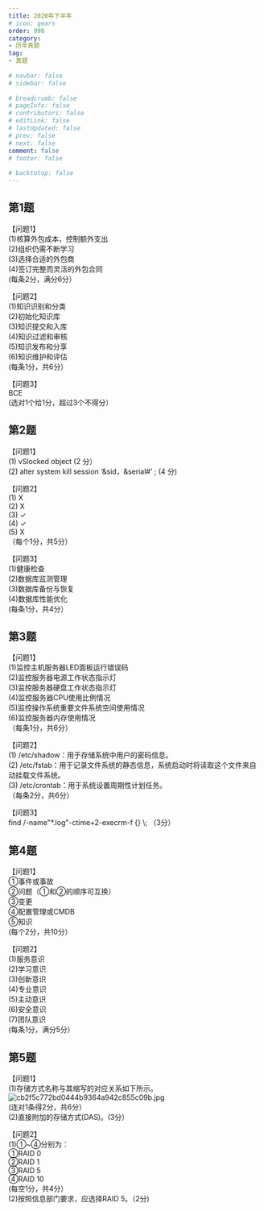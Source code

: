 ```yaml
---  
title: 2020年下半年  
# icon: gears  
order: 998  
category:  
- 历年真题  
tag:  
- 真题  
  
# navbar: false  
# sidebar: false  
  
# breadcrumb: false  
# pageInfo: false  
# contributors: false  
# editLink: false  
# lastUpdated: false  
# prev: false  
# next: false  
comment: false  
# footer: false  
  
# backtotop: false  
---  
```

## 第1题 ##

【问题1】  
(1)核算外包成本，控制额外支出  
(2)组织仍需不断学习  
(3)选择合适的外包商  
(4)签订完整而灵活的外包合同  
(每条2分，满分6分）  
  
【问题2】  
(1)知识识别和分类  
(2)初始化知识库  
(3)知识提交和入库  
(4)知识过滤和审核  
(5)知识发布和分享  
(6)知识维护和评估  
(每条1分，共6分）  
  
【问题3】  
BCE  
(选对1个给1分，超过3个不得分）  


## 第2题 ##

【问题1】  
(1) vSlocked object (2 分）  
(2) alter system kill session ‘&sid，&serial\#’ ; (4 分)  
  
【问题2】  
(1) X  
(2) X  
(3) ✓  
(4) ✓  
(5) X  
（每个1分，共5分）  
  
【问题3】  
(1)健康检查  
(2)数据库监测管理  
(3)数据库备份与恢复  
(4)数据库性能优化  
(每条1分，共4分）  


## 第3题 ##

【问题1】  
(1)监控主机服务器LED面板运行错误码  
(2)监控服务器电源工作状态指示灯  
(3)监控服务器硬盘工作状态指示灯  
(4)监控服务器CPU使用比例情况  
(5)监控操作系统重要文件系统空间使用情况  
(6)监控服务器内存使用情况  
（每条1分，共6分）  
  
【问题2】  
(1) /etc/shadow：用于存储系统中用户的密码信息。  
(2) /etc/fstab：用于记录文件系统的静态信息，系统启动时将读取这个文件来自动挂载文件系统。  
(3) /etc/crontab：用于系统设置周期性计划任务。  
（每条2分，共6分）  
  
【问题3】  
find /-name"\*.log"-ctime+2-execrm-f \{\} \\; （3分）  


## 第4题 ##

【问题1】  
①事件或事故  
②问题（①和②的顺序可互换）  
③变更  
④配置管理或CMDB  
⑤知识  
(每个2分，共10分）  
  
【问题2】  
(1)服务意识  
(2)学习意识  
(3)创新意识  
(4)专业意识  
(5)主动意识  
(6)安全意识  
(7)团队意识  
(每条1分，满分5分）  


## 第5题 ##

【问题1】  
(1)存储方式名称与其缩写的对应关系如下所示。   
![cb2f5c772bd0444b9364a942c855c09b.jpg][]  
(连对1条得2分，共6分）  
(2)直接附加的存储方式(DAS)。(3分）  
  
【问题2】  
(1)①~④分别为：  
①RAID 0  
②RAID 1  
③RAID 5  
④RAID 10  
(每空1分，共4分）  
(2)按照信息部门要求，应选择RAID 5。（2分)  



[cb2f5c772bd0444b9364a942c855c09b.jpg]: https://www.xkxxkx.cn/file/exam/software/信息系统运行管理员/案例/第5题/cb2f5c772bd0444b9364a942c855c09b.jpg
